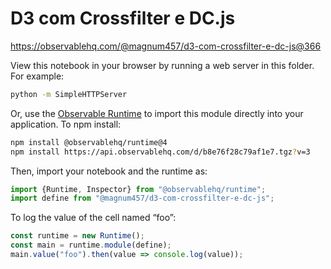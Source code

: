 # D3 com Crossfilter e DC.js

https://observablehq.com/@magnum457/d3-com-crossfilter-e-dc-js@366

View this notebook in your browser by running a web server in this folder. For
example:

~~~sh
python -m SimpleHTTPServer
~~~

Or, use the [Observable Runtime](https://github.com/observablehq/runtime) to
import this module directly into your application. To npm install:

~~~sh
npm install @observablehq/runtime@4
npm install https://api.observablehq.com/d/b8e76f28c79af1e7.tgz?v=3
~~~

Then, import your notebook and the runtime as:

~~~js
import {Runtime, Inspector} from "@observablehq/runtime";
import define from "@magnum457/d3-com-crossfilter-e-dc-js";
~~~

To log the value of the cell named “foo”:

~~~js
const runtime = new Runtime();
const main = runtime.module(define);
main.value("foo").then(value => console.log(value));
~~~

